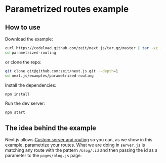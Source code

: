 
# Parametrized routes example

## How to use

Download the example:

```bash
curl https://codeload.github.com/zeit/next.js/tar.gz/master | tar -xz --strip=2 next.js-master/examples/parametrized-routing
cd parametrized-routing
```

or clone the repo:

```bash
git clone git@github.com:zeit/next.js.git --depth=1
cd next.js/examples/parametrized-routing
```

Install the dependencies:

```bash
npm install
```

Run the dev server:

```bash
npm start
```

## The idea behind the example

Next.js allows [Custom server and routing](https://github.com/zeit/next.js#custom-server-and-routing) so you can, as we show in this example, parametrize your routes. What we are doing in `server.js` is matching any route with the pattern `/blog/:id` and then passing the id as a parameter to the `pages/blog.js` page.
